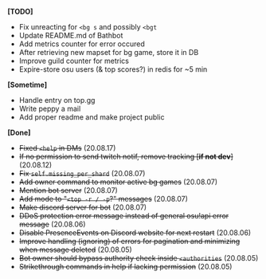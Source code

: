 
**[TODO]**
- Fix unreacting for `<bg s` and possibly `<bgt`
- Update README.md of Bathbot
- Add metrics counter for error occured
- After retrieving new mapset for bg game, store it in DB
- Improve guild counter for metrics
- Expire-store osu users (& top scores?) in redis for ~5 min

**[Sometime]**
- Handle entry on top.gg
- Write peppy a mail
- Add proper readme and make project public

**[Done]**
- ~~Fixed `<help` in DMs~~ (20.08.17)
- ~~If no permission to send twitch notif, remove tracking [__if not dev__]~~ (20.08.12)
- ~~Fix `self.missing_per_shard`~~ (20.08.07)
- ~~Add owner command to monitor active bg games~~ (20.08.07)
- ~~Mention bot server~~ (20.08.07)
- ~~Add mode to "`<top -r / -p`?" messages~~ (20.08.07)
- ~~Make discord server for bot~~ (20.08.07)
- ~~DDoS protection error message instead of general osu!api error message~~ (20.08.06)
- ~~Disable PresenceEvents on Discord website for next restart~~ (20.08.06)
- ~~Improve handling (ignoring) of errors for pagination and minimizing when message deleted~~ (20.08.05)
- ~~Bot owner should bypass authority check inside `<authorities`~~ (20.08.05)
- ~~Strikethrough commands in help if lacking permission~~ (20.08.05)